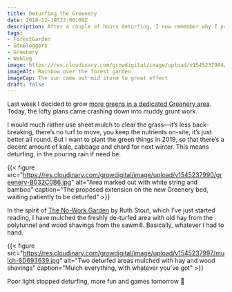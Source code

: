 ```yaml
---
title: Deturfing the Greenery
date: 2018-12-19T22:00:09Z
description: After a couple of hours deturfing, I now remember why I prefer sheet mulching in order to remove grass.
tags: 
- ForestGarden
- GdnBloggers
- Greenery
- Weblog
image: https://res.cloudinary.com/growdigital/image/upload/v1545237984/rainbow-ED42F8EA.jpg
imageAlt: Rainbow over the forest garden
imageCap: The sun came out mid storm to great effect
draft: false
---
```


Last week I decided to grow [more greens in a dedicated Greenery area](http://localhost:3000/blog/eat-your-greens-forest-garden-greenery/). Today, the lofty plans came crashing down into muddy grunt work. 

I would much rather use sheet mulch to clear the grass—it’s less back-breaking, there’s no turf to move, you keep the nutrients on-site, it’s just better all round. But I want to plant the green things in 2019, so that there’s a decent amount of kale, cabbage and chard for next winter. This means deturfing, in the pouring rain if need be.

{{< figure src="https://res.cloudinary.com/growdigital/image/upload/v1545237990/greenery-B032C0B6.jpg" alt="Area marked out with white string and bamboo" caption="The proposed extension on the new Greenery bed, waiting patiently to be deturfed" >}}

In the spirit of [The No-Work Garden](https://amzn.to/2Gwd4vE) by Ruth Stout, which I’ve just started reading, I have mulched the freshly de-turfed area with old hay from the polytunnel and wood shavings from the sawmill. Basically, whatever I had to hand.

{{< figure src="https://res.cloudinary.com/growdigital/image/upload/v1545237997/mulch-8D693639.jpg" alt="Two deturfed areas mulched with hay and wood shavings" caption="Mulch everything, with whatever you’ve got" >}}

Poor light stopped deturfing, more fun and games tomorrow 🙂
